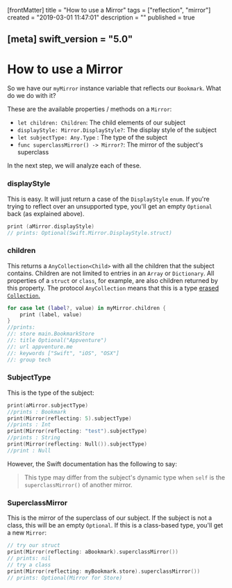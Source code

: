 [frontMatter]
title = "How to use a Mirror"
tags = ["reflection", "mirror"]
created = "2019-03-01 11:47:01"
description = ""
published = true

[meta]
swift_version = "5.0"
---

# How to use a Mirror

So we have our `myMirror` instance variable that reflects our `Bookmark`. What do we do with it?

These are the available properties / methods on a `Mirror`:

-   `let children: Children`: The child elements of our subject
-   `displayStyle: Mirror.DisplayStyle?`: The display style of the
    subject
-   `let subjectType: Any.Type` : The type of the subject
-   `func superclassMirror() -> Mirror?`: The mirror of the subject\'s
    superclass

In the next step, we will analyze each of these.

### displayStyle

This is easy. It will just return a case of the `DisplayStyle` `enum`.
If you\'re trying to reflect over an unsupported type, you\'ll get an
empty `Optional` back (as explained above).

``` Swift
print (aMirror.displayStyle)
// prints: Optional(Swift.Mirror.DisplayStyle.struct)
```

### children

This returns a `AnyCollection<Child>` with all the children that
the subject contains. Children are not limited to entries in an `Array`
or `Dictionary`. All properties of a `struct` or `class`, for example,
are also children returned by this property. The protocol
`AnyCollection` means that this is a type [erased `Collection`.](lnk::type-erase)

``` Swift
for case let (label?, value) in myMirror.children {
    print (label, value)
}
//prints:
//: store main.BookmarkStore
//: title Optional("Appventure")
//: url appventure.me
//: keywords ["Swift", "iOS", "OSX"]
//: group tech
```

### SubjectType

This is the type of the subject:

``` Swift
print(aMirror.subjectType)
//prints : Bookmark
print(Mirror(reflecting: 5).subjectType)
//prints : Int
print(Mirror(reflecting: "test").subjectType)
//prints : String
print(Mirror(reflecting: Null()).subjectType)
//print : Null
```

However, the Swift documentation has the following to say:

> This type may differ from the subject\'s dynamic type when `self` is
> the `superclassMirror()` of another mirror.

### SuperclassMirror

This is the mirror of the superclass of our subject. If the subject is
not a class, this will be an empty `Optional`. If this is a class-based
type, you\'ll get a new `Mirror`:

``` Swift
// try our struct
print(Mirror(reflecting: aBookmark).superclassMirror())
// prints: nil
// try a class
print(Mirror(reflecting: myBookmark.store).superclassMirror())
// prints: Optional(Mirror for Store)

```
